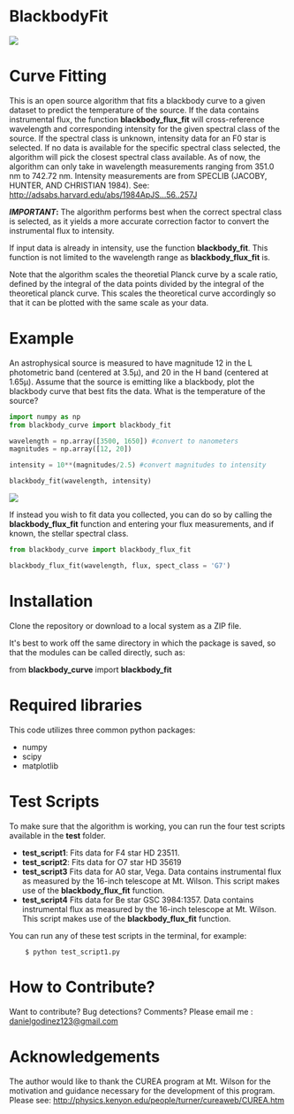 # BlackbodyFit
<img src="https://user-images.githubusercontent.com/19847448/135402464-0e8ada6a-db1a-4e8c-8608-2d88bb1b633d.png">

# Curve Fitting

This is an open source algorithm that fits a blackbody curve to a given dataset to predict the temperature of the source. If the data contains instrumental flux, the function **blackbody_flux_fit** will cross-reference wavelength and corresponding intensity for the given spectral class of the source. If the spectral class is unknown, intensity data for an F0 star is selected. If no data is available for the specific spectral class selected, the algorithm will pick the closest spectral class available. As of now, the algorithm can only take in wavelength measurements ranging from 351.0 nm to 742.72 nm. Intensity measurements are from SPECLIB (JACOBY, HUNTER, AND CHRISTIAN 1984). See: http://adsabs.harvard.edu/abs/1984ApJS...56..257J

**_IMPORTANT_:** The algorithm performs best when the correct spectral class is selected, as it yields a more accurate correction factor to convert the instrumental flux to intensity. 

If input data is already in intensity, use the function **blackbody_fit**. This function is not limited to the wavelength range as **blackbody_flux_fit** is. 

Note that the algorithm scales the theoretial Planck curve by a scale ratio, defined by the integral of the data points divided by the integral of the theoretical planck curve. This scales the theoretical curve accordingly so that it can be plotted with the same scale as your data. 

# Example

An astrophysical source is measured to have magnitude 12 in the L photometric band (centered at 3.5&mu;), and 20 in the H band (centered at 1.65&mu;). Assume that the source is emitting like a blackbody, plot the blackbody curve that best fits the data. What is the temperature of the source?

```python
import numpy as np
from blackbody_curve import blackbody_fit

wavelength = np.array([3500, 1650]) #convert to nanometers
magnitudes = np.array([12, 20])

intensity = 10**(magnitudes/2.5) #convert magnitudes to intensity

blackbody_fit(wavelength, intensity)
```
<img src="https://user-images.githubusercontent.com/19847448/135399228-415d72c3-f7ba-4b88-a692-897bb1415674.png">

If instead you wish to fit data you collected, you can do so by calling the **blackbody_flux_fit** function and entering your flux measurements, and if known, the stellar spectral class.

```python
from blackbody_curve import blackbody_flux_fit

blackbody_flux_fit(wavelength, flux, spect_class = 'G7')
```
# Installation

Clone the repository or download to a local system as a ZIP file.

It's best to work off the same directory in which the package is saved, so that the modules can be called directly, such as:

from **blackbody_curve** import **blackbody_fit**

# Required libraries

This code utilizes three common python packages:

* numpy
* scipy
* matplotlib

# Test Scripts

To make sure that the algorithm is working, you can run the four test scripts available in the **test** folder. 

* **test_script1**: Fits data for F4 star HD  23511.
* **test_script2**: Fits data for O7 star HD 35619
* **test_script3** Fits data for A0 star, Vega. Data contains instrumental flux as measured by the 16-inch telescope at Mt. Wilson. This script makes use of the **blackbody_flux_fit** function. 
* **test_script4** Fits data for Be star GSC 3984:1357. Data contains instrumental flux as measured by the 16-inch telescope at Mt. Wilson. This script makes use of the **blackbody_flux_fit** function. 

You can run any of these test scripts in the terminal, for example:

```
    $ python test_script1.py
```

# How to Contribute?

Want to contribute? Bug detections? Comments? Please email me : danielgodinez123@gmail.com

# Acknowledgements

The author would like to thank the CUREA program at Mt. Wilson for the motivation and guidance necessary for the development of this program. Please see: http://physics.kenyon.edu/people/turner/cureaweb/CUREA.htm


